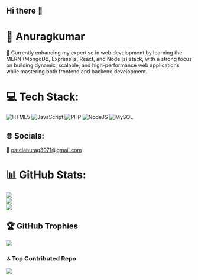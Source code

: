 ## Hi there 👋

<!--
**anuragkumar-git/anuragkumar-git** is a ✨ _special_ ✨ repository because its `README.md` (this file) appears on your GitHub profile.

Here are some ideas to get you started:

- 🔭 I’m currently working on ...
- 🌱 I’m currently learning ...
- 👯 I’m looking to collaborate on ...
- 🤔 I’m looking for help with ...
- 💬 Ask me about ...
- 📫 How to reach me: ...
- 😄 Pronouns: ...
- ⚡ Fun fact: ...
-->

# 💫 Anuragkumar
🌱 Currently enhancing my expertise in web development by learning the MERN (MongoDB, Express.js, React, and Node.js) stack, with a strong focus on building dynamic, scalable, and high-performance web applications while mastering both frontend and backend development.

# 💻 Tech Stack:
![HTML5](https://img.shields.io/badge/html5-%23E34F26.svg?style=for-the-badge&logo=html5&logoColor=white) ![JavaScript](https://img.shields.io/badge/javascript-%23323330.svg?style=for-the-badge&logo=javascript&logoColor=%23F7DF1E) ![PHP](https://img.shields.io/badge/php-%23777BB4.svg?style=for-the-badge&logo=php&logoColor=white) ![NodeJS](https://img.shields.io/badge/node.js-6DA55F?style=for-the-badge&logo=node.js&logoColor=white) ![MySQL](https://img.shields.io/badge/mysql-4479A1.svg?style=for-the-badge&logo=mysql&logoColor=white)

## 🌐 Socials:
📧 <a>patelanurag3971@gmail.com </a><br/>
<!-- [![Instagram](https://img.shields.io/badge/Instagram-%23E4405F.svg?logo=Instagram&logoColor=white)](https://instagram.com/anuraggkumaar)  -->

# 📊 GitHub Stats:
![](https://github-readme-stats.vercel.app/api?username=anuragkumar-git&theme=dark&hide_border=false&include_all_commits=false&count_private=false)<br/>
![](https://github-readme-streak-stats.herokuapp.com/?user=anuragkumar-git&theme=dark&hide_border=false)<br/>
![](https://github-readme-stats.vercel.app/api/top-langs/?username=anuragkumar-git&theme=dark&hide_border=false&include_all_commits=false&count_private=false&layout=compact)

## 🏆 GitHub Trophies
![](https://github-profile-trophy.vercel.app/?username=anuragkumar-git&theme=bear&no-frame=true&no-bg=true&margin-w=4)

### 🔝 Top Contributed Repo
![](https://github-contributor-stats.vercel.app/api?username=anuragkumar-git&limit=5&theme=dark&combine_all_yearly_contributions=true)

<!-- Proudly created with GPRM ( https://gprm.itsvg.in ) -->
